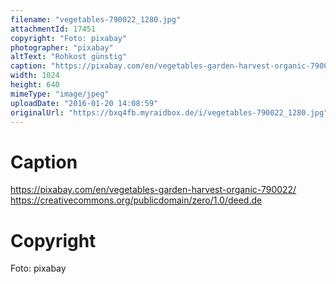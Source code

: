 ```yaml
---
filename: "vegetables-790022_1280.jpg"
attachmentId: 17451
copyright: "Foto: pixabay"
photographer: "pixabay"
altText: "Rohkost günstig"
caption: "https://pixabay.com/en/vegetables-garden-harvest-organic-790022/\nhttps://creativecommons.org/publicdomain/zero/1.0/deed.de"
width: 1024
height: 640
mimeType: "image/jpeg"
uploadDate: "2016-01-20 14:08:59"
originalUrl: "https://bxq4fb.myraidbox.de/i/vegetables-790022_1280.jpg"
---
```


# Caption

https://pixabay.com/en/vegetables-garden-harvest-organic-790022/
https://creativecommons.org/publicdomain/zero/1.0/deed.de

# Copyright

Foto: pixabay
